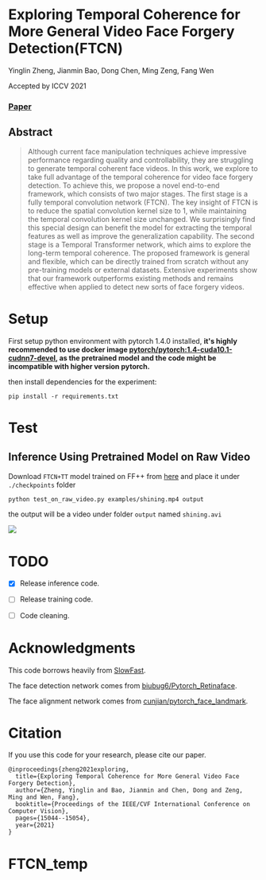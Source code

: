 # Exploring Temporal Coherence for More General Video Face Forgery Detection(FTCN) 

Yinglin Zheng, Jianmin Bao, Dong Chen, Ming Zeng, Fang Wen

Accepted by ICCV 2021

### [Paper](https://arxiv.org/abs/2108.06693)  

## Abstract
> Although current face manipulation techniques achieve impressive performance regarding quality and controllability, they are struggling to generate temporal coherent face videos. In this work, we explore to take full advantage of the temporal coherence for video face forgery detection. To achieve this, we propose a novel end-to-end framework, which consists of two major stages. The first stage is a fully temporal convolution network (FTCN). The key insight of FTCN is to reduce the spatial convolution kernel size to 1, while maintaining the temporal convolution kernel size unchanged. We surprisingly find this special design can benefit the model for extracting the temporal features as well as improve the generalization capability. The second stage is a Temporal Transformer network, which aims to explore the long-term temporal coherence. The proposed framework is general and flexible, which can be directly trained from scratch without any pre-training models or external datasets. Extensive experiments show that our framework outperforms existing methods and remains effective when applied to detect new sorts of face forgery videos.


# Setup
First setup python environment with pytorch 1.4.0 installed, **it's highly recommended to use docker image [pytorch/pytorch:1.4-cuda10.1-cudnn7-devel](https://hub.docker.com/layers/pytorch/pytorch/1.4-cuda10.1-cudnn7-devel/images/sha256-c612782acc39256aac0637d58d297644066c62f6f84f0b88cfdc335bb25d0d22), as the pretrained model and the code might be incompatible with higher version pytorch.**

then install dependencies for the experiment:

```
pip install -r requirements.txt
```

# Test

## Inference Using Pretrained Model on Raw Video
Download `FTCN+TT` model trained on FF++ from [here](https://github.com/yinglinzheng/FTCN/releases/download/weights/ftcn_tt.pth) and place it under `./checkpoints` folder
```bash
python test_on_raw_video.py examples/shining.mp4 output
```
the output will be a video under folder `output` named `shining.avi`

![](./examples/shining.gif)

# TODO

- [x] Release inference code.
- [ ] Release training code.
- [ ] Code cleaning.


# Acknowledgments

This code borrows heavily from [SlowFast](https://github.com/facebookresearch/SlowFast).

The face detection network comes from [biubug6/Pytorch_Retinaface](https://github.com/biubug6/Pytorch_Retinaface).

The face alignment network comes from [cunjian/pytorch_face_landmark](https://github.com/cunjian/pytorch_face_landmark).



# Citation
If you use this code for your research, please cite our paper.
```
@inproceedings{zheng2021exploring,
  title={Exploring Temporal Coherence for More General Video Face Forgery Detection},
  author={Zheng, Yinglin and Bao, Jianmin and Chen, Dong and Zeng, Ming and Wen, Fang},
  booktitle={Proceedings of the IEEE/CVF International Conference on Computer Vision},
  pages={15044--15054},
  year={2021}
}
```
# FTCN_temp
